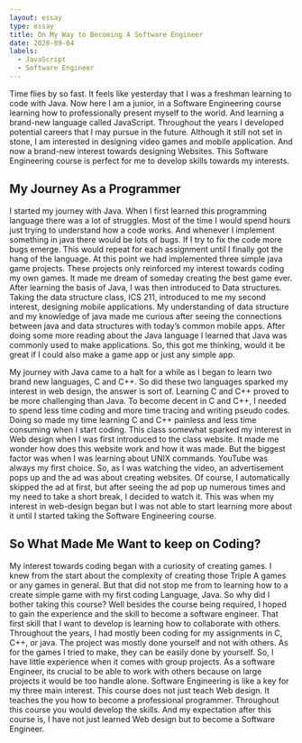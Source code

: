```yaml
---
layout: essay
type: essay
title: On My Way to Becoming A Software Engineer
date: 2020-09-04
labels:
  - JavaScript
  - Software Engineer
---
```


Time flies by so fast. It feels like yesterday that I was a freshman learning to code with Java. Now here I am a junior, in a Software Engineering course learning how to professionally present myself to the world. And learning a brand-new language called JavaScript. Throughout the years I developed potential careers that I may pursue in the future. Although it still not set in stone, I am interested in designing video games and mobile application. And now a brand-new interest towards designing Websites. This Software Engineering course is perfect for me to develop skills towards my interests. 

## My Journey As a Programmer
I started my journey with Java. When I first learned this programming language there was a lot of struggles. Most of the time I would spend hours just trying to understand how a code works. And whenever I implement something in java there would be lots of bugs. If I try to fix the code more bugs emerge. This would repeat for each assignment until I finally got the hang of the language. At this point we had implemented three simple java game projects. These projects only reinforced my interest towards coding my own games. It made me dream of someday creating the best game ever. After learning the basis of Java, I was then introduced to Data structures. Taking the data structure class, ICS 211, introduced to me my second interest, designing mobile applications. My understanding of data structure and my knowledge of java made me curious after seeing the connections between java and data structures with today’s common mobile apps. After doing some more reading about the Java language I learned that Java was commonly used to make applications. So, this got me thinking, would it be great if I could also make a game app or just any simple app.

My journey with Java came to a halt for a while as I began to learn two brand new languages, C and C++. So did these two languages sparked my interest in web design, the answer is sort of. Learning C and C++ proved to be more challenging than Java. To become decent in C and C++, I needed to spend less time coding and more time tracing and writing pseudo codes. Doing so made my time learning C and C++ painless and less time consuming when I start coding. This class somewhat sparked my interest in Web design when I was first introduced to the class website. It made me wonder how does this website work and how it was made. But the biggest factor was when I was learning about UNIX commands. YouTube was always my first choice. So, as I was watching the video, an advertisement pops up and the ad was about creating websites. Of course, I automatically skipped the ad at first, but after seeing the ad pop up numerous times and my need to take a short break, I decided to watch it. This was when my interest in web-design began but I was not able to start learning more about it until I started taking the Software Engineering course.

## So What Made Me Want to keep on Coding?
My interest towards coding began with a curiosity of creating games. I knew from the start about the complexity of creating those Triple A games or any games in general. But that did not stop me from to learning how to a create simple game with my first coding Language, Java. So why did I bother taking this course? Well besides the course being required, I hoped to gain the experience and the skill to become a software engineer. That first skill that I want to develop is learning how to collaborate with others. Throughout the years, I had mostly been coding for my assignments in C, C++, or java. The project was mostly done yourself and not with others. As for the games I tried to make, they can be easily done by yourself. So, I have little experience when it comes with group projects. As a software Engineer, its crucial to be able to work with others because on large projects it would be too handle alone. Software Engineering is like a key for my three main interest. This course does not just teach Web design. It teaches the you how to become a professional programmer. Throughout this course you would develop the skills. And my expectation after this course is, I have not just learned Web design but to become a Software Engineer. 
